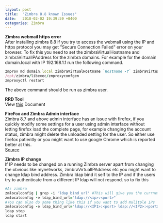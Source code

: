 ```yaml
---
layout: post
title:  "Zimbra 8.8 known Issues"
date:   2018-02-02 19:39:59 +0400
categories: Zimbra
---
```


**Zimbra webmail https error**  
After installing zimbra 8.8 if you try to access the webmail using the IP and https protocol you may get "Secure Connection Failed" error on your browser. 
To fix this you need to set the zimbraVirtualHostname and zimbraVirtualIPAddress for the zimbra domains. 
For example for the domain domain.local with IP 192.168.1.1 run the following command. 
```ruby
zmprov md domain.local zimbraVirtualHostname `hostname -f` zimbraVirtualIPAddress 192.168.1.1
/opt/zimbra/libexec/zmproxyconfgen
zmproxyctl restart
```
The above command should be run as zimbra user.

**RRD Tool**  
View [this](http://hazaq.me/zimbra/2018/02/02/Zimbra-Server-Status.html) Document

**FireFox and Zimbra Admin interface**  
Zimbra 8.7 and above admin interface has an issue with firefox, if you quickly modify some settings for a user using admin interface without letting firefox load the complete page, for example changing the account status, zimbra might delete the unloaded setting for the user.  So either use firefox patiently or you might want to use google Chrome which is reported better at this.  
[Source](https://forums.zimbra.org/viewtopic.php?t=61416#p275836)

**Zimbra IP change**  
If IP needs to be changed on a running Zimbra server apart from changing the obvious like mynetworks, zimbraVirtualIPAddress etc you might want to change ldap bind address. Zimbra ldap bind it self to the IP and if the users try to authenticate from a different IP ldap will not respond. so to fix this  
```ruby
#As zimbra  
zmlocalconfig | grep -i 'ldap_bind_url' #This will give you the currnet value of ldap bind address  
zmlocalconfig -e ldap_bind_url="ldap://<ip>:<port>"  
#You can also do some thing like this if you want to add mulitple IPs
zmlocalconfig -e ldap_bind_url="ldap://<IP1>:<port> ldap://<IP2>:<port>"
ldap stop  
ldap start  
``` 
